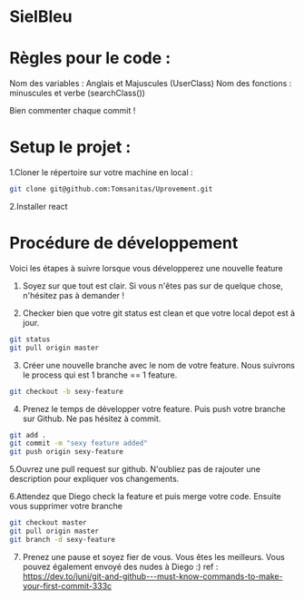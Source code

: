 # SielBleu

# Règles pour le code :

Nom des variables : Anglais et Majuscules (UserClass)
Nom des fonctions : minuscules et verbe (searchClass())

Bien commenter chaque commit ! 

# Setup le projet : 

1.Cloner le répertoire sur votre machine en local :
```bash
git clone git@github.com:Tomsanitas/Uprovement.git
```

2.Installer react

# Procédure de développement
Voici les étapes à suivre lorsque vous développerez une nouvelle feature 
1. Soyez sur que tout est clair. Si vous n'êtes pas sur de quelque chose, n'hésitez pas à demander ! </br>

2. Checker bien que votre git status est clean et que votre local depot est à jour.
```bash 
git status
git pull origin master
``` 

3. Créer une nouvelle branche avec le nom de votre feature. Nous suivrons le process qui est 1 branche == 1 feature.
```bash 
git checkout -b sexy-feature
```
4. Prenez le temps de développer votre feature. Puis push votre branche sur Github. Ne pas hésitez à commit.
```bash
git add .
git commit -m "sexy feature added"
git push origin sexy-feature
```

5.Ouvrez une pull request sur github. N'oubliez pas de rajouter une description pour expliquer vos changements. </br>

6.Attendez que Diego check la feature et puis merge votre code. Ensuite vous supprimer votre branche
```bash
git checkout master
git pull origin master
git branch -d sexy-feature
```
7. Prenez une pause et soyez fier de vous. Vous êtes les meilleurs. Vous pouvez également envoyé des nudes à Diego :)
   ref : https://dev.to/juni/git-and-github---must-know-commands-to-make-your-first-commit-333c
